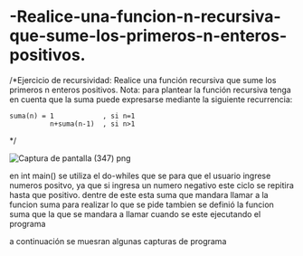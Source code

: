 # -Realice-una-funcion-n-recursiva-que-sume-los-primeros-n-enteros-positivos.
/*Ejercicio de recursividad: Realice una función recursiva que sume los primeros n enteros positivos. 
Nota: para plantear la función recursiva tenga en cuenta que la suma puede expresarse 
mediante la siguiente recurrencia:

	suma(n) = 1            , si n=1
			  n+suma(n-1)  , si n>1
*/

![Captura de pantalla (347) png](https://user-images.githubusercontent.com/71051834/95940617-70036380-0da4-11eb-99ff-f39d60f7d88c.jpg)



en int main() se utiliza el do-whiles que se  para que el usuario ingrese numeros positvo, ya que si ingresa un numero negativo este ciclo se repitira hasta que positivo.
dentre de este esta suma que mandara llamar a la funcion suma para realizar lo que se pide
tambien se definió la funcion suma que la que se mandara a llamar cuando se este ejecutando el programa 


a continuación se muesran algunas capturas de programa
